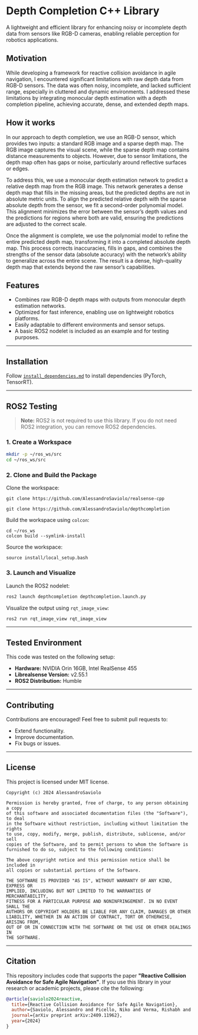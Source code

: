 # Depth Completion C++ Library

A lightweight and efficient library for enhancing noisy or incomplete depth data from sensors like RGB-D cameras, enabling reliable perception for robotics applications.

## Motivation

While developing a framework for reactive collision avoidance in agile navigation, I encountered significant limitations with raw depth data from RGB-D sensors. The data was often noisy, incomplete, and lacked sufficient range, especially in cluttered and dynamic environments. I addressed these limitations by integrating monocular depth estimation with a depth completion pipeline, achieving accurate, dense, and extended depth maps.

## How it works

In our approach to depth completion, we use an RGB-D sensor, which provides two inputs: a standard RGB image and a sparse depth map. The RGB image captures the visual scene, while the sparse depth map contains distance measurements to objects. However, due to sensor limitations, the depth map often has gaps or noise, particularly around reflective surfaces or edges.

To address this, we use a monocular depth estimation network to predict a relative depth map from the RGB image. This network generates a dense depth map that fills in the missing areas, but the predicted depths are not in absolute metric units. To align the predicted relative depth with the sparse absolute depth from the sensor, we fit a second-order polynomial model. This alignment minimizes the error between the sensor’s depth values and the predictions for regions where both are valid, ensuring the predictions are adjusted to the correct scale.

Once the alignment is complete, we use the polynomial model to refine the entire predicted depth map, transforming it into a completed absolute depth map. This process corrects inaccuracies, fills in gaps, and combines the strengths of the sensor data (absolute accuracy) with the network’s ability to generalize across the entire scene. The result is a dense, high-quality depth map that extends beyond the raw sensor’s capabilities.

## Features
- Combines raw RGB-D depth maps with outputs from monocular depth estimation networks.
- Optimized for fast inference, enabling use on lightweight robotics platforms.
- Easily adaptable to different environments and sensor setups.
- A basic ROS2 nodelet is included as an example and for testing purposes.

---

## Installation

Follow [`install_dependencies.md`](https://github.com/AlessandroSaviolo/depthcompletion/blob/main/install_dependencies.md) to install dependencies (PyTorch, TensorRT).

---

## ROS2 Testing
> **Note:** ROS2 is not required to use this library. If you do not need ROS2 integration, you can remove ROS2 dependencies.

### 1. Create a Workspace
```bash
mkdir -p ~/ros_ws/src
cd ~/ros_ws/src
```

### 2. Clone and Build the Package
Clone the workspace:
```
git clone https://github.com/AlessandroSaviolo/realsense-cpp
```
```
git clone https://github.com/AlessandroSaviolo/depthcompletion
```
Build the workspace using `colcon`:
```
cd ~/ros_ws
colcon build --symlink-install
```
Source the workspace:
```
source install/local_setup.bash
```

### 3. Launch and Visualize
Launch the ROS2 nodelet:
```bash
ros2 launch depthcompletion depthcompletion.launch.py
```
Visualize the output using `rqt_image_view`:
```bash
ros2 run rqt_image_view rqt_image_view
```

---

## Tested Environment
This code was tested on the following setup:
- **Hardware:** NVIDIA Orin 16GB, Intel RealSense 455
- **Librealsense Version:** v2.55.1
- **ROS2 Distribution:** Humble

---

## Contributing
Contributions are encouraged! Feel free to submit pull requests to:
- Extend functionality.
- Improve documentation.
- Fix bugs or issues.

---

## License
This project is licensed under MIT license.

```license
Copyright (c) 2024 AlessandroSaviolo

Permission is hereby granted, free of charge, to any person obtaining a copy
of this software and associated documentation files (the "Software"), to deal
in the Software without restriction, including without limitation the rights
to use, copy, modify, merge, publish, distribute, sublicense, and/or sell
copies of the Software, and to permit persons to whom the Software is
furnished to do so, subject to the following conditions:

The above copyright notice and this permission notice shall be included in
all copies or substantial portions of the Software.

THE SOFTWARE IS PROVIDED "AS IS", WITHOUT WARRANTY OF ANY KIND, EXPRESS OR
IMPLIED, INCLUDING BUT NOT LIMITED TO THE WARRANTIES OF MERCHANTABILITY,
FITNESS FOR A PARTICULAR PURPOSE AND NONINFRINGEMENT. IN NO EVENT SHALL THE
AUTHORS OR COPYRIGHT HOLDERS BE LIABLE FOR ANY CLAIM, DAMAGES OR OTHER
LIABILITY, WHETHER IN AN ACTION OF CONTRACT, TORT OR OTHERWISE, ARISING FROM,
OUT OF OR IN CONNECTION WITH THE SOFTWARE OR THE USE OR OTHER DEALINGS IN
THE SOFTWARE.
```

---

## Citation

This repository includes code that supports the paper **"Reactive Collision Avoidance for Safe Agile Navigation"**. 
If you use this library in your research or academic projects, please cite the following:
```bibtex
@article{saviolo2024reactive,
  title={Reactive Collision Avoidance for Safe Agile Navigation},
  author={Saviolo, Alessandro and Picello, Niko and Verma, Rishabh and Loianno, Giuseppe},
  journal={arXiv preprint arXiv:2409.11962},
  year={2024}
}
```
